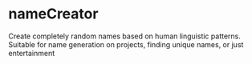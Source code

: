 # nameCreator
Create completely random names based on human linguistic patterns. Suitable for name generation on projects, finding unique names, or just entertainment
